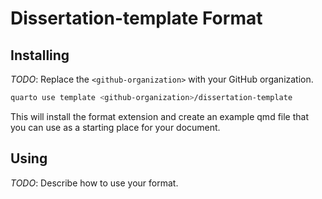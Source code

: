 # Dissertation-template Format

## Installing

_TODO_: Replace the `<github-organization>` with your GitHub organization.

```bash
quarto use template <github-organization>/dissertation-template
```

This will install the format extension and create an example qmd file
that you can use as a starting place for your document.

## Using

_TODO_: Describe how to use your format.

